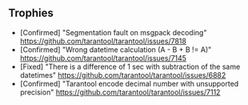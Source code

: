 ## Trophies

- [Confirmed] "Segmentation fault on msgpack decoding" https://github.com/tarantool/tarantool/issues/7818
- [Confirmed] "Wrong datetime calculation (A - B + B != A)" https://github.com/tarantool/tarantool/issues/7145
- [Fixed] "There is a difference of 1 sec with subtraction of the same datetimes" https://github.com/tarantool/tarantool/issues/6882
- [Confirmed] "Tarantool encode decimal number with unsupported precision" https://github.com/tarantool/tarantool/issues/7112

